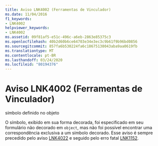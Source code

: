 ```yaml
---
title: Aviso LNK4002 (Ferramentas de Vinculador)
ms.date: 11/04/2016
f1_keywords:
- LNK4002
helpviewer_keywords:
- LNK4002
ms.assetid: 09f81af5-e51c-496c-a6eb-2863e85375c3
ms.openlocfilehash: 40b2d60b6ce64703e34e3ec3c9b61f9b96bd0856
ms.sourcegitcommit: 857fa6b530224fa6c18675138043aba9aa0619fb
ms.translationtype: MT
ms.contentlocale: pt-BR
ms.lasthandoff: 03/24/2020
ms.locfileid: "80194376"
---
```

# <a name="linker-tools-warning-lnk4002"></a>Aviso LNK4002 (Ferramentas de Vinculador)

símbolo definido no objeto

O símbolo, exibido em sua forma decorada, foi especificado em seu formulário não decorado em `object`, mas não foi possível encontrar uma correspondência exclusiva a um símbolo decorado. Esse aviso é sempre precedido pelo aviso [LNK4022](../../error-messages/tool-errors/linker-tools-warning-lnk4022.md) e seguido pelo erro fatal [LNK1152](../../error-messages/tool-errors/linker-tools-error-lnk1152.md).
